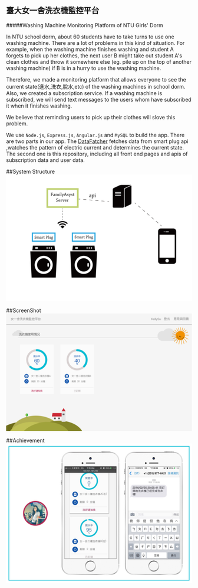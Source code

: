 ## 臺大女一舍洗衣機監控平台
#####Washing Machine Monitoring Platform of NTU Girls' Dorm

In NTU school dorm, about 60 students have to take turns to use one washing machine. There are a lot of problems in this kind of situation. For example, when the washing machine finishes washing and student A forgets to pick up her clothes, the next user B might take out student A's clean clothes and throw it somewhere else (eg. pile up on the top of another washing machine) if B is in a hurry to use the washing machine.

Therefore, we made a monitoring platform that allows everyone to see the current state(進水,洗衣,脫水,etc) of the washing machines in school dorm. Also, we created a subscription service. If a washing machine is subscribed, we will send text messages to the users whom have subscribed it when it finishes washing.

We believe that reminding users to pick up their clothes will slove this problem.

We use ``Node.js``, ``Express.js``, ``Angular.js`` and ``MySQL`` to build the app.
There are two parts in our app. The [DataFatcher](https://github.com/cosrick/dataFetcher) fetches data from smart plug api ,watches the pattern of electric current and determines the current state. The second one is this repository, including all front end pages and apis of subscription data and user data.


##System Structure
![]( ./client/assets/images/structure-en.png )

##ScreenShot
![]( ./client/assets/images/washingMachine.png )

##Achievement
![]( ./client/assets/images/achievement.jpeg )
